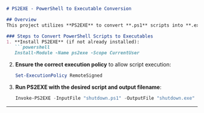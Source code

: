 ```markdown
# PS2EXE - PowerShell to Executable Conversion

## Overview
This project utilizes **PS2EXE** to convert **.ps1** scripts into **.exe** binaries, enabling a controlled lab environment for foundational reverse engineering exercises. By converting scripts to executables, researchers can explore binary analysis, obfuscation, and sandbox evasion techniques.

### Steps to Convert PowerShell Scripts to Executables
1. **Install PS2EXE** (if not already installed):
   ```powershell
   Install-Module -Name ps2exe -Scope CurrentUser
   ```
2. **Ensure the correct execution policy** to allow script execution:
   ```powershell
   Set-ExecutionPolicy RemoteSigned
   ```
3. **Run PS2EXE with the desired script and output filename**:
   ```powershell
   Invoke-PS2EXE -InputFile "shutdown.ps1" -OutputFile "shutdown.exe"
   ```
---

